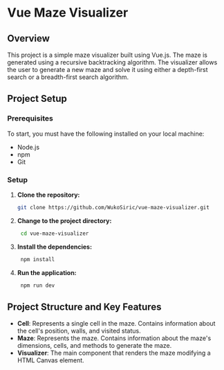 # Vue Maze Visualizer

## Overview

This project is a simple maze visualizer built using Vue.js. The maze is generated using a recursive backtracking algorithm. The visualizer allows the user to generate a new maze and solve it using either a depth-first search or a breadth-first search algorithm.

## Project Setup

### Prerequisites
To start, you must have the following installed on your local machine:
- Node.js
- npm
- Git


### Setup
1. **Clone the repository:**
   ```bash
   git clone https://github.com/WukoSiric/vue-maze-visualizer.git
   ```
2. **Change to the project directory:**
   ```bash
    cd vue-maze-visualizer
   ```

3. **Install the dependencies:**
   ```bash
    npm install
    ```

4. **Run the application:**
    ```bash
     npm run dev
    ```

## Project Structure and Key Features
- **Cell**: Represents a single cell in the maze. Contains information about the cell's position, walls, and visited status.
- **Maze**: Represents the maze. Contains information about the maze's dimensions, cells, and methods to generate the maze.
- **Visualizer**: The main component that renders the maze modifying a HTML Canvas element.

